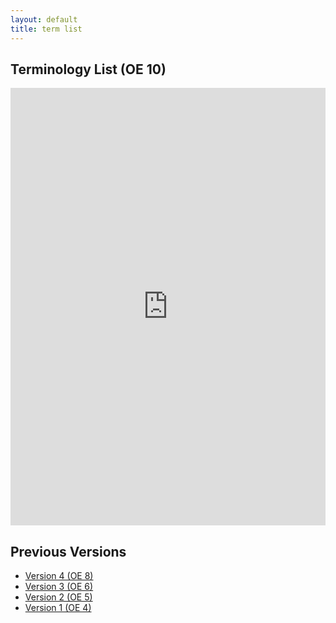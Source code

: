 ```yaml
---
layout: default
title: term list
---
```


## Terminology List (OE 10)

<iframe src="https://docs.google.com/spreadsheets/d/e/2PACX-1vTXp98EjuAGs7c93OF7UrHADXR17FspzEiZiL-0H8ZAi4cTPIcif74lSB2VPMt3K72kGkprK9OLdVQ6/pubhtml?widget=true&amp;headers=false" style="width: 100%;height: 700px;border: none;"></iframe>

## Previous Versions

- [Version 4 (OE 8)](https://docs.google.com/spreadsheets/d/1WPRwrBBp2PUDjuPtto2dE__UZHnRxrpBh3UGxo22cTE/edit?usp=sharing)
- [Version 3 (OE 6)](https://docs.google.com/spreadsheets/d/1gsJWWCFJtC_Y2mZWN3gBArsdogQUsmtukOAmdmTfRg0/edit?usp=sharing)
- [Version 2 (OE 5)](https://docs.google.com/spreadsheets/d/1YDxtZXWLmDZjs5V5MhaSUBs7REh-GPNBsHpuxfWaOv0/edit?usp=sharing)
- [Version 1 (OE 4)](https://docs.google.com/spreadsheets/d/1hzXENm48OlELycrmAKJk67PGs-5x16hWBYViQiyEN0E/edit?usp=sharing)
